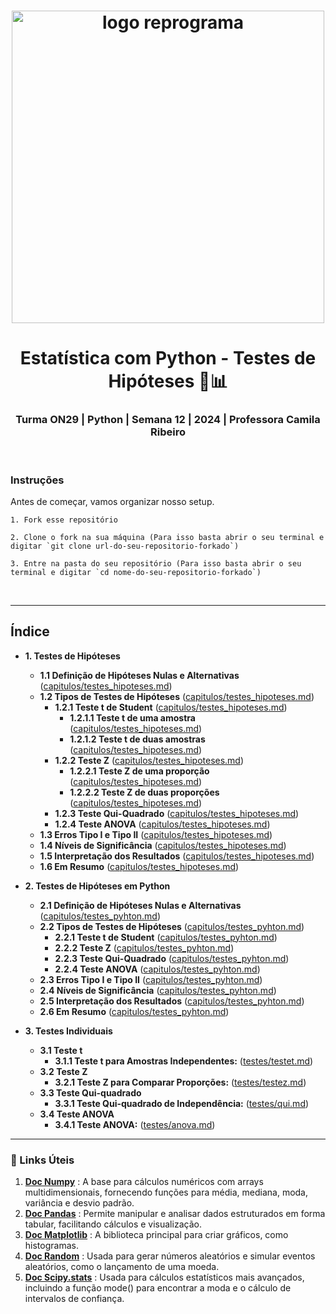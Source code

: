 <h1 align="center">
  <img src="assets/reprograma-fundos-claros.png" alt="logo reprograma" width="500">
</h1>

<h1 align="center">  Estatística com Python - Testes de Hipóteses 🧪📊 </h1>
<h3 align="center">  Turma ON29 | Python | Semana 12 | 2024 | Professora Camila Ribeiro  </h3>

<br>

### Instruções

Antes de começar, vamos organizar nosso setup.


    1. Fork esse repositório

    2. Clone o fork na sua máquina (Para isso basta abrir o seu terminal e digitar `git clone url-do-seu-repositorio-forkado`)

    3. Entre na pasta do seu repositório (Para isso basta abrir o seu terminal e digitar `cd nome-do-seu-repositorio-forkado`)


<br>

---

## Índice

- **1. Testes de Hipóteses**
    - **1.1 Definição de Hipóteses Nulas e Alternativas** ([capitulos/testes_hipoteses.md](capitulos/testes_hipoteses.md#11-definicao-de-hipoteses-nulas-e-alternativas))
    - **1.2 Tipos de Testes de Hipóteses** ([capitulos/testes_hipoteses.md](capitulos/testes_hipoteses.md#12-tipos-de-testes-de-hipoteses))
        - **1.2.1 Teste t de Student** ([capitulos/testes_hipoteses.md](capitulos/testes_hipoteses.md#121-teste-t-de-student))
            - **1.2.1.1 Teste t de uma amostra** ([capitulos/testes_hipoteses.md](capitulos/testes_hipoteses.md#1211-teste-t-de-uma-amostra))
            - **1.2.1.2 Teste t de duas amostras** ([capitulos/testes_hipoteses.md](capitulos/testes_hipoteses.md#1212-teste-t-de-duas-amostras))
        - **1.2.2 Teste Z** ([capitulos/testes_hipoteses.md](capitulos/testes_hipoteses.md#122-teste-z))
            - **1.2.2.1 Teste Z de uma proporção** ([capitulos/testes_hipoteses.md](capitulos/testes_hipoteses.md#1221-teste-z-de-uma-proporcao))
            - **1.2.2.2 Teste Z de duas proporções** ([capitulos/testes_hipoteses.md](capitulos/testes_hipoteses.md#1222-teste-z-de-duas-proporcoes))
        - **1.2.3 Teste Qui-Quadrado** ([capitulos/testes_hipoteses.md](capitulos/testes_hipoteses.md#123-teste-qui-quadrado))
        - **1.2.4 Teste ANOVA** ([capitulos/testes_hipoteses.md](capitulos/testes_hipoteses.md#124-teste-anova))
    - **1.3 Erros Tipo I e Tipo II** ([capitulos/testes_hipoteses.md](capitulos/testes_hipoteses.md#13-erros-tipo-i-e-tipo-ii))
    - **1.4 Níveis de Significância** ([capitulos/testes_hipoteses.md](capitulos/testes_hipoteses.md#14-niveis-de-significancia))
    - **1.5 Interpretação dos Resultados** ([capitulos/testes_hipoteses.md](capitulos/testes_hipoteses.md#15-interpretacao-dos-resultados))
    - **1.6 Em Resumo** ([capitulos/testes_hipoteses.md](capitulos/testes_hipoteses.md#16-em-resumo))
- **2. Testes de Hipóteses em Python**
    - **2.1 Definição de Hipóteses Nulas e Alternativas** ([capitulos/testes_pyhton.md](capitulos/testes_pyhton.md#21-definicao-de-hipoteses-nulas-e-alternativas))
    - **2.2 Tipos de Testes de Hipóteses** ([capitulos/testes_pyhton.md](capitulos/testes_pyhton.md#22-tipos-de-testes-de-hipoteses))
        - **2.2.1 Teste t de Student** ([capitulos/testes_pyhton.md](capitulos/testes_pyhton.md#221-teste-t-de-student))
        - **2.2.2 Teste Z** ([capitulos/testes_pyhton.md](capitulos/testes_pyhton.md#222-teste-z))
        - **2.2.3 Teste Qui-Quadrado** ([capitulos/testes_pyhton.md](capitulos/testes_pyhton.md#223-teste-qui-quadrado))
        - **2.2.4 Teste ANOVA** ([capitulos/testes_pyhton.md](capitulos/testes_pyhton.md#224-teste-anova))
    - **2.3 Erros Tipo I e Tipo II** ([capitulos/testes_pyhton.md](capitulos/testes_pyhton.md#23-erros-tipo-i-e-tipo-ii))
    - **2.4 Níveis de Significância** ([capitulos/testes_pyhton.md](capitulos/testes_pyhton.md#24-niveis-de-significancia))
    - **2.5 Interpretação dos Resultados** ([capitulos/testes_pyhton.md](capitulos/testes_pyhton.md#25-interpretacao-dos-resultados))
    - **2.6 Em Resumo** ([capitulos/testes_pyhton.md](capitulos/testes_pyhton.md#26-em-resumo))

- **3. Testes Individuais**
    - **3.1 Teste t** 
        - **3.1.1 Teste t para Amostras Independentes:** ([testes/testet.md](testes/testet.md))
    - **3.2 Teste Z**
        - **3.2.1 Teste Z para Comparar Proporções:** ([testes/testez.md](testes/testez.md))
    - **3.3 Teste Qui-quadrado**
        - **3.3.1 Teste Qui-quadrado de Independência:** ([testes/qui.md](testes/qui.md))
    - **3.4 Teste ANOVA**
        - **3.4.1 Teste ANOVA:** ([testes/anova.md](testes/anova.md))

---

### 🔗 Links Úteis

1. **[Doc Numpy](https://numpy-org.translate.goog/devdocs/?_x_tr_sl=en&_x_tr_tl=pt&_x_tr_hl=pt-BR&_x_tr_pto=sc)** :  A base para cálculos numéricos com arrays multidimensionais, fornecendo funções para média, mediana, moda, variância e desvio padrão.
2. **[Doc Pandas](https://pandas-pydata-org.translate.goog/docs/?_x_tr_sl=en&_x_tr_tl=pt&_x_tr_hl=pt-BR&_x_tr_pto=sc)** : Permite manipular e analisar dados estruturados em forma tabular, facilitando cálculos e visualização.
3. **[Doc Matplotlib](https://matplotlib-org.translate.goog/?_x_tr_sl=en&_x_tr_tl=pt&_x_tr_hl=pt-BR&_x_tr_pto=sc)** : A biblioteca principal para criar gráficos, como histogramas.
4. **[Doc Random](https://docs.python.org/pt-br/3/library/random.html)** : Usada para gerar números aleatórios e simular eventos aleatórios, como o lançamento de uma moeda.
5. **[Doc Scipy.stats](https://docs-scipy-org.translate.goog/doc/scipy/reference/stats.html?_x_tr_sl=en&_x_tr_tl=pt&_x_tr_hl=pt-BR&_x_tr_pto=sc)** : Usada para cálculos estatísticos mais avançados, incluindo a função mode() para encontrar a moda e o cálculo de intervalos de confiança.


<br>

